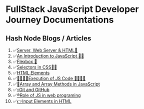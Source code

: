 # FullStack JavaScript Developer Journey Documentations

## Hash Node Blogs / Articles

1. ✅[Server, Web Server & HTML📘](https://moreshwar.hashnode.dev/webserver-html)
1. ✅[An Introduction to JavaScript 🧑‍💻](https://moreshwar.hashnode.dev/javascript)
1. ✅[Flexbox 💪](https://moreshwar.hashnode.dev/flexbox)
1. ✅[Selectors in CSS👨‍💻](https://moreshwar.hashnode.dev/selectors-in-css)
1. ✅[HTML Elements](https://moreshwar.hashnode.dev/html-elements)
1. ✅[🧑‍💻👨‍💻Execution of JS Code 🧑‍💻👨‍💻](https://moreshwar.hashnode.dev/execution-of-js-code)
1. ✅[🤺Array and Array Methods in JavaScript](https://moreshwar.hashnode.dev/array-methods-javascript)
1. ✅[💀Git and GitHub](https://moreshwar.hashnode.dev/git)
1. ✅[®️Role of JS in web programing](https://moreshwar.hashnode.dev/javascript-intro)
1. ✅[👉Input Elements in HTML](https://moreshwar.hashnode.dev/input-elements-in-html)

##
